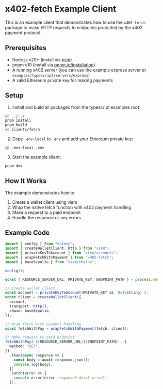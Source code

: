 # x402-fetch Example Client

This is an example client that demonstrates how to use the `x402-fetch` package to make HTTP requests to endpoints protected by the x402 payment protocol.

## Prerequisites

- Node.js v20+ (install via [nvm](https://github.com/nvm-sh/nvm))
- pnpm v10 (install via [pnpm.io/installation](https://pnpm.io/installation))
- A running x402 server (you can use the example express server at `examples/typescript/servers/express`)
- A valid Ethereum private key for making payments

## Setup

1. Install and build all packages from the typescript examples root:
```bash
cd ../../
pnpm install
pnpm build
cd clients/fetch
```

2. Copy `.env-local` to `.env` and add your Ethereum private key:
```bash
cp .env-local .env
```

3. Start the example client:
```bash
pnpm dev
```

## How It Works

The example demonstrates how to:
1. Create a wallet client using viem
2. Wrap the native fetch function with x402 payment handling
3. Make a request to a paid endpoint
4. Handle the response or any errors

## Example Code

```typescript
import { config } from "dotenv";
import { createWalletClient, http } from "viem";
import { privateKeyToAccount } from "viem/accounts";
import { wrapFetchWithPayment } from "x402-fetch";
import { baseSepolia } from "viem/chains";

config();

const { RESOURCE_SERVER_URL, PRIVATE_KEY, ENDPOINT_PATH } = process.env;

// Create wallet client
const account = privateKeyToAccount(PRIVATE_KEY as `0x${string}`);
const client = createWalletClient({
  account,
  transport: http(),
  chain: baseSepolia,
});

// Wrap fetch with payment handling
const fetchWithPay = wrapFetchWithPayment(fetch, client);

// Make request to paid endpoint
fetchWithPay(`${RESOURCE_SERVER_URL}${ENDPOINT_PATH}`, {
  method: "GET",
})
  .then(async response => {
    const body = await response.json();
    console.log(body);
  })
  .catch(error => {
    console.error(error.response?.data?.error);
  });
```
